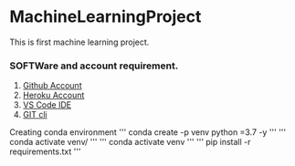 # MachineLearningProject
This is first machine learning project.

### SOFTWare and account requirement.

1. [Github Account](https://github.com)
2. [Heroku Account](https://dashboard.heroku.com/login)
3. [VS Code IDE](https://code.visualstudio.com/download)
4. [GIT cli](https://git-scm.com/downloads) 

Creating conda environment
'''
conda create -p venv python =3.7 -y
'''
'''
conda activate venv/
'''
'''
conda activate venv
'''
'''
pip install -r requirements.txt
'''

